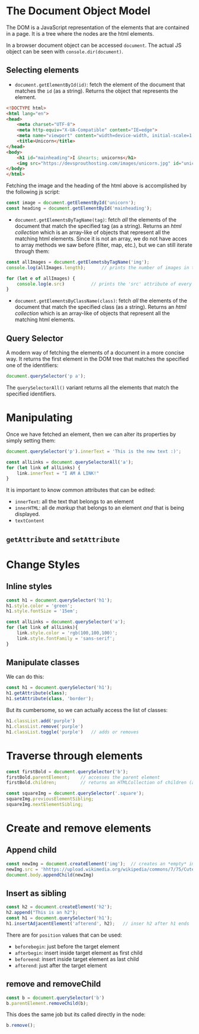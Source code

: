 # The Document Object Model

The DOM is a JavaScript representation of the elements that are contained in a page. It is a tree where the nodes are the html elements.

In a browser document object can be accessed `document`. The actual JS object can be seen with `console.dir(document)`. 



## Selecting elements

- `document.getElementById(id)`: fetch the element of the document that matches the `id`  (as a string). Returns the object that represents the element.

```html
<!DOCTYPE html>
<html lang="en">
<head>
    <meta charset="UTF-8">
    <meta http-equiv="X-UA-Compatible" content="IE=edge">
    <meta name="viewport" content="width=device-width, initial-scale=1.0">
    <title>Unicorn</title>
</head>
<body>
    <h1 id="mainheading">I &hearts; unicorns</h1>
    <img src="https://devsprouthosting.com/images/unicorn.jpg" id="unicorn" alt="unicorn">
</body>
</html>
```
Fetching the image and the heading of the html above is accomplished by the following js script:
```js
const image = document.getElementById('unicorn');
const heading = document.getElementById('mainheading');
```


- `document.getElementsByTagName(tag)`: fetch *all* the elements of the document that match the specified tag (as a string). Returns an *html collection* which is an array-like of objects that represent all the matching html elements.
Since it is not an array, we do not have acces to array methods we saw before (filter, map, etc.), but we can still iterate through them:

```js
const allImages = document.getElemetsbyTagName('img');
console.log(allImages.length);      // prints the number of images in the document

for (let e of allImages) {
    console.log(e.src)          // prints the 'src' attribute of every image
}
```
- `document.getElementsByClassName(class)`: fetch *all* the elements of the document that match the specified class (as a string). Returns an *html collection* which is an array-like of objects that represent all the matching html elements.


## Query Selector

A modern way of fetching the elements of a document in a more concise way. It returns the first element in the DOM tree that matches the specified one of the identifiers:

```js
document.querySelector('p a');
```
The `querySelectorAll()` variant returns all the elements that match the specified identifiers.


# Manipulating

Once we have fetched an element, then we can alter its properties by simply setting them:
```js
document.querySelector('p').innerText = 'This is the new text :)';
```

```js
const allLinks = document.querySelectorAll('a');
for (let link of allLinks) {
    link.innerText = "I AM A LINK!"
}
```

It is important to know common attributes that can be edited:
- `innerText`: all the text that belongs to an element
- `innerHTML`: all de *markup* that belongs to an element *and* that is being displayed.
- `textContent`


## `getAttribute` and `setAttribute`

# Change Styles

## Inline styles
```js
const h1 = document.querySelector('h1');
h1.style.color = 'green';
h1.style.fontSize = '15em';

const allLinks = document.querySelector('a');
for (let link of allLinks){
    link.style.color = 'rgb(100,100,100)';
    link.style.fontFamily = 'sans-serif';
}
```
## Manipulate classes
We can do this:
```js
const h1 = document.querySelector('h1');
h1.getAttribute(class);
h1.setAttribute(class, 'border');
```

But its cumbersome, so we can actually access the list of classes:
```js
h1.classList.add('purple')
h1.classList.remove('purple')
h1.classList.toggle('purple')   // adds or removes 
```

# Traverse through elements

```js
const firstBold = document.querySelector('b');
firstBold.parentElement;    // accesses the parent element
firstBold.children;         // returns an HTMLCollection of children (array-like)
```

```js
const squareImg = document.querySelector('.square');
squareImg.previousElementSibling;
squareImg.nextElementSibling;
```

# Create and remove elements

## Append child
```js
const newImg = document.createElement('img');  // creates an *empty* image
newImg.src = 'hhttps://upload.wikimedia.org/wikipedia/commons/7/75/Cute_grey_kitten.jpg';
document.body.appendChild(newImg)
```
## Insert as sibling
```js
const h2 = document.createElement('h2');
h2.append("This is an h2");
const h1 = document.querySelector('h1');
h1.insertAdjacentElement('afterend', h2);   // inser h2 after h1 ends
```
There are for `position` values that can be used:
- `beforebegin`: just before the target element
- `afterbegin`: insert inside target element as first child
- `beforeend`: insert inside target element as last child
- `afterend`: just after the target element

## remove and removeChild
```js
const b = document.querySelector('b')
b.parentElement.removeChild(b);
```

This does the same job but its called directly in the node:
```js
b.remove();
```


